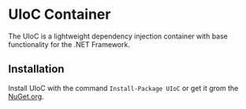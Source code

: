 # UIoC Container

The UIoC is a lightweight dependency injection container with base functionality for the .NET Framework.

## Installation

Install UIoC with the command `Install-Package UIoC` or get it grom the [NuGet.org](https://www.nuget.org/packages/UIoC).